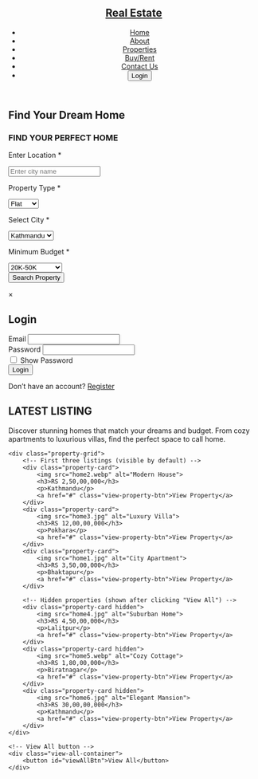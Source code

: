 <!DOCTYPE html>
<html lang="en">
<head>
    <meta charset="UTF-8">
    <meta name="viewport" content="width=device-width, initial-scale=1.0">
    <title>Real Estate</title>
    <link rel="stylesheet" href="style.css">
</head>
<body>

<header>
    <nav class="navbar">
        <a href="#" class="nav-logo">
            <h2 class="logo-text">Real Estate</h2>
        </a>
        <ul class="nav-menu">
            <li class="nav-item"><a href="#" class="nav-link">Home</a></li>
            <li class="nav-item"><a href="Aboutus.html" class="nav-link">About</a></li>
            <li class="nav-item"><a href="#" class="nav-link">Properties</a></li>
            <li class="nav-item"><a href="#" class="nav-link">Buy/Rent</a></li>
            <li class="nav-item"><a href="Contact.html" class="nav-link">Contact Us</a></li>
            <li><button class="btnlogin-popup"id="loginBtn">Login</button></li>            
        </ul>
    </nav>
</header>

<main>
    <section class="hero-section">
        <div class="section-content">
            <div class="hero-details">
                <h2 class="title">Find Your Dream Home</h2>
                <section class="center">
                    <form action="search.html" method="post">
                        <h3>FIND YOUR PERFECT HOME</h3>
                        <div class="box">
                            <p>Enter Location <span>*</span></p>
                            <input type="text" name="location" required maxlength="50" placeholder="Enter city name" class="input">
                        </div>
                        <div class="flex">
                            <div class="box">
                                <p>Property Type <span>*</span></p>
                                <select name="type" class="input" required>
                                    <option value="flat">Flat</option>
                                    <option value="house">House</option>
                                    <option value="land">Land</option>
                                </select>
                            </div>
                            <div class="box">
                                <p>Select City <span>*</span></p>
                                <select name="place" class="input" required>
                                    <option value="Kathmandu">Kathmandu</option>
                                    <option value="Lalitpur">Lalitpur</option>
                                    <option value="Bhaktapur">Bhaktapur</option>
                                </select>
                            </div>
                            <div class="box">
                                <p>Minimum Budget <span>*</span></p>
                                <select name="budget" class="input" required>
                                    <option value="200000-500000">20K-50K</option>
                                    <option value="1000000-2000000">1Lac-2Lac</option>
                                    <option value="10000000-500000000">1Crore-5Crore</option>
                                </select>
                            </div>
                        </div>
                        <input type="submit" value="Search Property" name="search" class="btn">
                    </form>
                </section>
            </div>
        </div>
    </section>
    

<div id="loginModal" class="modal">
  <div class="modal-content">
    <span class="close">&times;</span>
    <form class="login-form">
      <h2>Login</h2>
      <div class="form-group">
        <label for="email">Email</label>
        <input type="email" id="email" name="email" required>
      </div>
      <div class="form-group">
        <label for="password">Password</label>
        <input type="password" id="password" name="password" required>
       </div>      
        <div class="show-password">  
        <input type="checkbox" id="showPassword">
        <label for="showPassword">Show Password</label>
      </div>
      <button type="submit" class="btn-login">Login</button>
      <p class="extra-linl">Don’t have an account? <a href="#">Register</a></p>
    </form>
  </div>
</div>

<section class="properties" id="properties">
    <div class="title-box">
        <h2 class="section-title">LATEST LISTING</h2>
    </div>
    <p class="section-description">
        Discover stunning homes that match your dreams and budget. From cozy apartments to luxurious villas, 
        find the perfect space to call home.
    </p>

    <div class="property-grid">
        <!-- First three listings (visible by default) -->
        <div class="property-card">
            <img src="home2.webp" alt="Modern House">
            <h3>RS 2,50,00,000</h3>
            <p>Kathmandu</p>
            <a href="#" class="view-property-btn">View Property</a>
        </div>
        <div class="property-card">
            <img src="home3.jpg" alt="Luxury Villa">
            <h3>RS 12,00,00,000</h3>
            <p>Pokhara</p>
            <a href="#" class="view-property-btn">View Property</a>
        </div>
        <div class="property-card">
            <img src="home1.jpg" alt="City Apartment">
            <h3>RS 3,50,00,000</h3>
            <p>Bhaktapur</p>
            <a href="#" class="view-property-btn">View Property</a>
        </div>

        <!-- Hidden properties (shown after clicking "View All") -->
        <div class="property-card hidden">
            <img src="home4.jpg" alt="Suburban Home">
            <h3>RS 4,50,00,000</h3>
            <p>Lalitpur</p>
            <a href="#" class="view-property-btn">View Property</a>
        </div>
        <div class="property-card hidden">
            <img src="home5.webp" alt="Cozy Cottage">
            <h3>RS 1,80,00,000</h3>
            <p>Biratnagar</p>
            <a href="#" class="view-property-btn">View Property</a>
        </div>
        <div class="property-card hidden">
            <img src="home6.jpg" alt="Elegant Mansion">
            <h3>RS 30,00,00,000</h3>
            <p>Kathmandu</p>
            <a href="#" class="view-property-btn">View Property</a>
        </div>
    </div>

    <!-- View All button -->
    <div class="view-all-container">
        <button id="viewAllBtn">View All</button>
    </div>
</section>

<script>
  const modal = document.getElementById("loginModal");
  const loginBtn = document.getElementById("loginBtn");
  const closeBtn = document.querySelector(".close");
  const loginForm = document.querySelector(".login-form");
  const passwordInput = document.getElementById("password");
  const showPasswordCheckbox = document.getElementById("showPassword");
  
  showPasswordCheckbox.addEventListener("change", function(){
  if(this.checked){
   passwordInput.type="text";
  }
  else{
   passwordInput.type="password";
  }
});   
  
  loginForm.addEventListener("submit", function(event){
   event.preventDefault();

   const email = document.getElementById("email").value;
   const password = document.getElementById("password").value;
    
   console.log("Email:", email);
   console.log("Password:", password);

   modal.classList.remove("active");
});

  loginBtn.addEventListener("click", function(event) {
    event.preventDefault(); // Prevent link navigation if it's an <a>
    modal.classList.add("active"); 
  });

  closeBtn.addEventListener("click", function() {
    modal.classList.remove("active");
  });

 
  window.addEventListener("click", function(event) {
    if (event.target === modal) {
      modal.classList.remove("active");
    }
  });
</script>
<script>
    document.getElementById("viewAllBtn").addEventListener("click", function() {
        const hiddenCards = document.querySelectorAll(".property-card.hidden");
        hiddenCards.forEach(card => card.classList.remove("hidden"));
        this.style.display = "none"; // Hide the button after clicking
    });
    </script>

</main>
</body>
</html>
